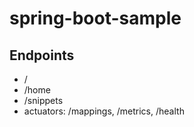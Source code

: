 # spring-boot-sample

## Endpoints

* /
* /home
* /snippets
* actuators: /mappings, /metrics, /health